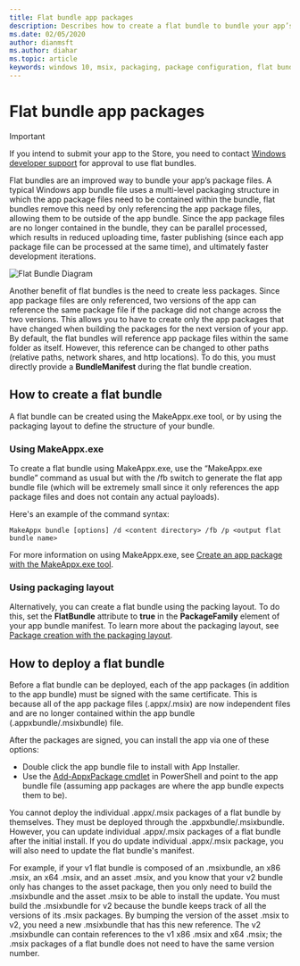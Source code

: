 ```yaml
---
title: Flat bundle app packages
description: Describes how to create a flat bundle to bundle your app’s .appx package files with references to app packages.
ms.date: 02/05/2020
author: dianmsft
ms.author: diahar
ms.topic: article
keywords: windows 10, msix, packaging, package configuration, flat bundle
---
```


# Flat bundle app packages 

> [!IMPORTANT]
> If you intend to submit your app to the Store, you need to contact [Windows developer support](https://developer.microsoft.com/windows/support) for approval to use flat bundles.

Flat bundles are an improved way to bundle your app’s package files. A typical Windows app bundle file uses a multi-level packaging structure in which the app package files need to be contained within the bundle, flat bundles remove this need by only referencing the app package files, allowing them to be outside of the app bundle. Since the app package files are no longer contained in the bundle, they can be parallel processed, which results in reduced uploading time, faster publishing (since each app package file can be processed at the same time), and ultimately faster development iterations.

![Flat Bundle Diagram](images/bundle-combined.png)

Another benefit of flat bundles is the need to create less packages. Since app package files are only referenced, two versions of the app can reference the same package file if the package did not change across the two versions. This allows you to have to create only the app packages that have changed when building the packages for the next version of your app.
By default, the flat bundles will reference app package files within the same folder as itself. However, this reference can be changed to other paths (relative paths, network shares, and http locations). To do this, you must directly provide a **BundleManifest** during the flat bundle creation. 

## How to create a flat bundle

A flat bundle can be created using the MakeAppx.exe tool, or by using the packaging layout to define the structure of your bundle.

### Using MakeAppx.exe

To create a flat bundle using MakeAppx.exe, use the “MakeAppx.exe bundle” command as usual but with the /fb switch to generate the flat app bundle file (which will be extremely small since it only references the app package files and does not contain any actual payloads). 

Here's an example of the command syntax:

```syntax
MakeAppx bundle [options] /d <content directory> /fb /p <output flat bundle name>
```

For more information on using MakeAppx.exe, see [Create an app package with the MakeAppx.exe tool](create-app-package-with-makeappx-tool.md).

### Using packaging layout

Alternatively, you can create a flat bundle using the packing layout. To do this, set the **FlatBundle** attribute to **true** in the **PackageFamily** element of your app bundle manifest. To learn more about the packaging layout, see [Package creation with the packaging layout](packaging-layout.md).

## How to deploy a flat bundle 

Before a flat bundle can be deployed, each of the app packages (in addition to the app bundle) must be signed with the same certificate. This is because all of the app package files (.appx/.msix) are now independent files and are no longer contained within the app bundle (.appxbundle/.msixbundle) file.

After the packages are signed, you can install the app via one of these options:
* Double click the app bundle file to install with App Installer.
* Use the [Add-AppxPackage cmdlet](/powershell/module/appx/add-appxpackage?view=win10-ps) in PowerShell and point to the app bundle file (assuming app packages are where the app bundle expects them to be). 

You cannot deploy the individual .appx/.msix packages of a flat bundle by themselves. They must be deployed through the .appxbundle/.msixbundle. However, you can update individual .appx/.msix packages of a flat bundle after the initial install. If you do update individual .appx/.msix package, you will also need to update the flat bundle's manifest.

For example, if your v1 flat bundle is composed of an .msixbundle, an x86 .msix, an x64 .msix, and an asset .msix, and you know that your v2 bundle only has changes to the asset package, then you only need to build the .msixbundle and the asset .msix to be able to install the update. You must build the .msixbundle for v2 because the bundle keeps track of all the versions of its .msix packages. By bumping the version of the asset .msix to v2, you need a new .msixbundle that has this new reference. The v2 .msixbundle can contain references to the v1 x86 .msix and x64 .msix; the .msix packages of a flat bundle does not need to have the same version number.
